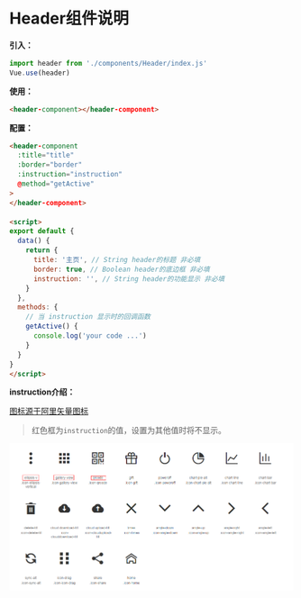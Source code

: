 # Header组件说明

**引入：**

```js
import header from './components/Header/index.js'
Vue.use(header)
```

**使用：**

```html
<header-component></header-component>
```

**配置：**

```html
<header-component
  :title="title"
  :border="border"
  :instruction="instruction"
  @method="getActive"
>
</header-component>

<script>
export default {
  data() {
    return {
      title: '主页', // String header的标题 非必填
      border: true, // Boolean header的底边框 非必填
      instruction: '', // String header的功能显示 非必填
    }
  },
  methods: {
    // 当 instruction 显示时的回调函数
    getActive() {
      console.log('your code ...')
    }
  }
}
</script>
```



**instruction介绍：**

[图标源于阿里矢量图标](https://www.iconfont.cn/)

> 红色框为`instruction`的值，设置为其他值时将不显示。

![1575729491394](assets/1575729491394.png)